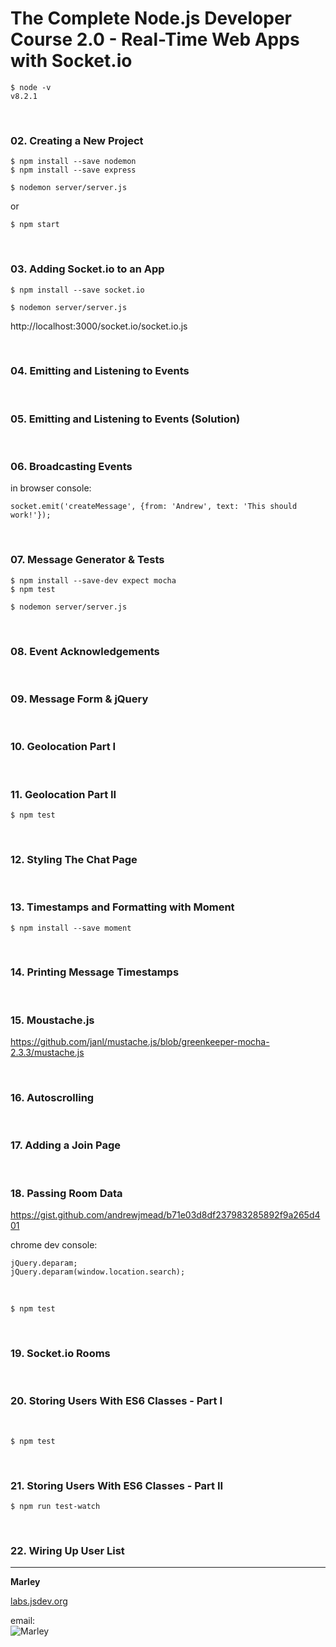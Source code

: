 # The Complete Node.js Developer Course 2.0 - Real-Time Web Apps with Socket.io


    $ node -v
    v8.2.1

<br/>

### 02. Creating a New Project

    $ npm install --save nodemon
    $ npm install --save express
    
    $ nodemon server/server.js
    
or 

    $ npm start
    
<br/>

### 03. Adding Socket.io to an App
    
    $ npm install --save socket.io
    
    $ nodemon server/server.js
    
http://localhost:3000/socket.io/socket.io.js


<br/>

### 04. Emitting and Listening to Events

<br/>

### 05. Emitting and Listening to Events (Solution)

<br/>

### 06. Broadcasting Events

in browser console:

    socket.emit('createMessage', {from: 'Andrew', text: 'This should work!'});


<br/>

### 07. Message Generator & Tests

    $ npm install --save-dev expect mocha
    $ npm test
    
    $ nodemon server/server.js

<br/>

### 08. Event Acknowledgements

<br/>

### 09. Message Form & jQuery

<br/>

### 10. Geolocation Part I

<br/>

### 11. Geolocation Part II

    $ npm test

<br/>

### 12. Styling The Chat Page

<br/>

### 13. Timestamps and Formatting with Moment

    $ npm install --save moment
    
<br/>

### 14. Printing Message Timestamps

<br/>

### 15. Moustache.js

https://github.com/janl/mustache.js/blob/greenkeeper-mocha-2.3.3/mustache.js


<br/>

### 16. Autoscrolling

<br/>

### 17. Adding a Join Page

<br/>

### 18. Passing Room Data

https://gist.github.com/andrewjmead/b71e03d8df237983285892f9a265d401

chrome dev console: 

    jQuery.deparam;
    jQuery.deparam(window.location.search);

<br/>

    $ npm test
    
<br/>
    
### 19. Socket.io Rooms


<br/>
    
### 20. Storing Users With ES6 Classes - Part I
    
<br/>

    $ npm test    
    
<br/>
    
### 21. Storing Users With ES6 Classes - Part II
    
    $ npm run test-watch
    
    
<br/>
    
### 22. Wiring Up User List

    
___

**Marley**

<a href="https://labs.jsdev.org">labs.jsdev.org</a>

email:  
![Marley](http://img.fotografii.org/a3333333mail.gif "Marley")
